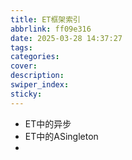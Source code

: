 ```yaml
---
title: ET框架索引
abbrlink: ff09e316
date: 2025-03-28 14:37:27
tags:
categories:
cover:
description:
swiper_index:
sticky:
---
```


- ET中的异步
- ET中的ASingleton
- 